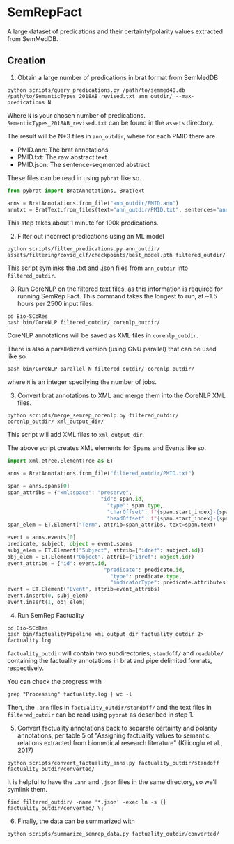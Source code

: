 # SemRepFact
A large dataset of predications and their certainty/polarity values extracted from SemMedDB.


## Creation

1. Obtain a large number of predications in brat format from SemMedDB

```
python scripts/query_predications.py /path/to/semmed40.db /path/to/SemanticTypes_2018AB_revised.txt ann_outdir/ --max-predications N
```

Where `N` is your chosen number of predications. 
`SemanticTypes_2018AB_revised.txt` can be found in the `assets` directory.

The result will be N*3 files in `ann_outdir`, where for each PMID there are

 * PMID.ann: The brat annotations
 * PMID.txt: The raw abstract text
 * PMID.json: The sentence-segmented abstract

These files can be read in using `pybrat` like so.

```python
from pybrat import BratAnnotations, BratText

anns = BratAnnotations.from_file("ann_outdir/PMID.ann")
anntxt = BratText.from_files(text="ann_outdir/PMID.txt", sentences="ann_outdir/PMID.json")
```

This step takes about 1 minute for 100k predications.


2. Filter out incorrect predications using an ML model


```
python scripts/filter_predications.py ann_outdir/ assets/filtering/covid_clf/checkpoints/best_model.pth filtered_outdir/
```

This script symlinks the .txt and .json files from `ann_outdir` into `filtered_outdir`.


3. Run CoreNLP on the filtered text files, as this information is required for running SemRep Fact. This command takes the longest to run, at ~1.5 hours per 2500 input files.

```
cd Bio-SCoRes
bash bin/CoreNLP filtered_outdir/ corenlp_outdir/
```

CoreNLP annotations will be saved as XML files in `corenlp_outdir`.

There is also a parallelized version (using GNU parallel) that can be used like so

```
bash bin/CoreNLP_parallel N filtered_outdir/ corenlp_outdir/
```

where `N` is an integer specifying the number of jobs.


3. Convert brat annotations to XML and merge them into the CoreNLP XML files.

```
python scripts/merge_semrep_corenlp.py filtered_outdir/ corenlp_outdir/ xml_output_dir/
```

This script will add XML files to `xml_output_dir`.


The above script creates XML elements for Spans and Events like so.

```python
import xml.etree.ElementTree as ET

anns = BratAnnotations.from_file("filtered_outdir/PMID.txt")

span = anns.spans[0]
span_attribs = {"xml:space": "preserve",
							  "id": span.id,
								"type": span.type,
								"charOffset": f"{span.start_index}-{span.end_index}",
								"headOffset": f"{span.start_index}-{span.end_index}"}
span_elem = ET.Element("Term", attrib=span_attribs, text=span.text)

event = anns.events[0]
predicate, subject, object = event.spans
subj_elem = ET.Element("Subject", attrib={"idref": subject.id})
obj_elem = ET.Element("Object", attrib={"idref": object.id})
event_attribs = {"id": event.id,
							   "predicate": predicate.id,
								 "type": predicate.type,
								 "indicatorType": predicate.attributes["indicatorType"]}
event = ET.Element("Event", attrib=event_attribs)
event.insert(0, subj_elem)
event.insert(1, obj_elem)
```


4. Run SemRep Factuality

```
cd Bio-SCoRes
bash bin/factualityPipeline xml_output_dir factuality_outdir 2> factuality.log
```

`factuality_outdir` will contain two subdirectories, `standoff/` and `readable/` containing the factuality annotations in brat and pipe delimited formats, respectively.

You can check the progress with

```
grep "Processing" factuality.log | wc -l
```

Then, the `.ann` files in `factuality_outdir/standoff/` and the text files in `filtered_outdir` can be read using `pybrat` as described in step 1.


5. Convert factuality annotations back to separate certainty and polarity annotations, per table 5 of
"Assigning factuality values to semantic relations extracted from biomedical research literature" (Kilicoglu et al., 2017)

```
python scripts/convert_factuality_anns.py factuality_outdir/standoff factuality_outdir/converted/
```

It is helpful to have the `.ann` and `.json` files in the same directory, so we'll symlink them.

```
find filtered_outdir/ -name '*.json' -exec ln -s {} factuality_outdir/converted/ \;
```

6. Finally, the data can be summarized with 

```
python scripts/summarize_semrep_data.py factuality_outdir/converted/
```

